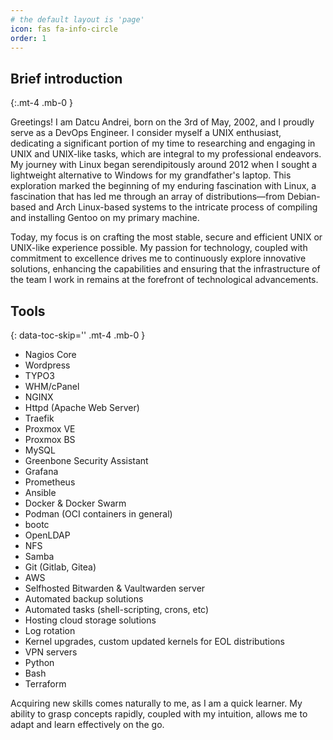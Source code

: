 ```yaml
---
# the default layout is 'page'
icon: fas fa-info-circle
order: 1
---
```


## Brief introduction
{:.mt-4 .mb-0 }

Greetings! I am Datcu Andrei, born on the 3rd of May, 2002, and I proudly serve as a DevOps Engineer. I consider myself a UNIX enthusiast, dedicating a significant portion of my time to researching and engaging in UNIX and UNIX-like tasks, which are integral to my professional endeavors. My journey with Linux began serendipitously around 2012 when I sought a lightweight alternative to Windows for my grandfather's laptop. This exploration marked the beginning of my enduring fascination with Linux, a fascination that has led me through an array of distributions—from Debian-based and Arch Linux-based systems to the intricate process of compiling and installing Gentoo on my primary machine.<br>

Today, my focus is on crafting the most stable, secure and efficient UNIX or UNIX-like experience possible. My passion for technology, coupled with commitment to excellence drives me to continuously explore innovative solutions, enhancing the capabilities and ensuring that the infrastructure of the team I work in remains at the forefront of technological advancements.<br>

## Tools
{: data-toc-skip='' .mt-4 .mb-0 }

* Nagios Core
* Wordpress
* TYPO3
* WHM/cPanel
* NGINX
* Httpd (Apache Web Server)
* Traefik
* Proxmox VE
* Proxmox BS
* MySQL
* Greenbone Security Assistant
* Grafana
* Prometheus
* Ansible
* Docker & Docker Swarm
* Podman (OCI containers in general)
* bootc
* OpenLDAP
* NFS
* Samba
* Git (Gitlab, Gitea)
* AWS
* Selfhosted Bitwarden & Vaultwarden server
* Automated backup solutions
* Automated tasks (shell-scripting, crons, etc)
* Hosting cloud storage solutions
* Log rotation
* Kernel upgrades, custom updated kernels for EOL distributions
* VPN servers
* Python
* Bash
* Terraform

Acquiring new skills comes naturally to me, as I am a quick learner. My ability to grasp concepts rapidly, coupled with my intuition, allows me to adapt and learn effectively on the go.
